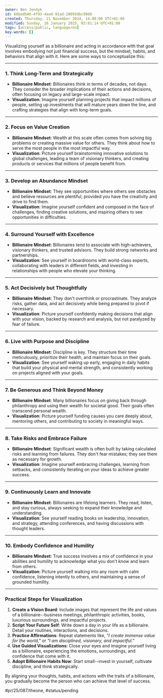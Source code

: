 ```yaml
---
owner: Ben Jendyk
id: 68bedb46-4f93-4aad-91ad-20093dbc98d0
created: Thursday, 21 November 2024, 14:00:00 UTC+01:00
modified: Sunday, 26 January 2025, 03:01:14 UTC+01:00
tags: [access/public, language/en]
key-words: []
---
```


Visualizing yourself as a billionaire and acting in accordance with that goal involves embodying not just financial success, but the mindset, habits, and behaviors that align with it. Here are some ways to conceptualize this:

* * *

### **1. Think Long-Term and Strategically**

- **Billionaire Mindset**: Billionaires think in terms of decades, not days. They consider the broader implications of their actions and decisions, often focusing on legacy and large-scale impact.
- **Visualization**: Imagine yourself planning projects that impact millions of people, setting up investments that will mature years down the line, and crafting strategies that align with long-term goals.
* * *

### **2. Focus on Value Creation**

- **Billionaire Mindset**: Wealth at this scale often comes from solving big problems or creating massive value for others. They think about how to serve the most people in the most impactful way.
- **Visualization**: Picture yourself brainstorming innovative solutions to global challenges, leading a team of visionary thinkers, and creating products or services that millions of people benefit from.
* * *

### **3. Develop an Abundance Mindset**

- **Billionaire Mindset**: They see opportunities where others see obstacles and believe resources are plentiful, provided you have the creativity and drive to find them.
- **Visualization**: Imagine yourself confident and composed in the face of challenges, finding creative solutions, and inspiring others to see opportunities in difficulties.
* * *

### **4. Surround Yourself with Excellence**

- **Billionaire Mindset**: Billionaires tend to associate with high-achievers, visionary thinkers, and trusted advisors. They build strong networks and partnerships.
- **Visualization**: See yourself in boardrooms with world-class experts, collaborating with leaders in different fields, and investing in relationships with people who elevate your thinking.
* * *

### **5. Act Decisively but Thoughtfully**

- **Billionaire Mindset**: They don't overthink or procrastinate. They analyze risks, gather data, and act decisively while being prepared to pivot if necessary.
- **Visualization**: Picture yourself confidently making decisions that align with your vision, backed by research and analysis, but not paralyzed by fear of failure.
* * *

### **6. Live with Purpose and Discipline**

- **Billionaire Mindset**: Discipline is key. They structure their time meticulously, prioritize their health, and maintain focus on their goals.
- **Visualization**: See yourself waking up early, engaging in daily habits that build your physical and mental strength, and consistently working on projects aligned with your goals.
* * *

### **7. Be Generous and Think Beyond Money**

- **Billionaire Mindset**: Many billionaires focus on giving back through philanthropy and using their wealth for societal good. Their goals often transcend personal wealth.
- **Visualization**: Picture yourself funding causes you care deeply about, mentoring others, and contributing to society in meaningful ways.
* * *

### **8. Take Risks and Embrace Failure**

- **Billionaire Mindset**: Significant wealth is often built by taking calculated risks and learning from failures. They don't fear mistakes; they see them as necessary for growth.
- **Visualization**: Imagine yourself embracing challenges, learning from setbacks, and consistently iterating on your ideas to achieve greater success.
* * *

### **9. Continuously Learn and Innovate**

- **Billionaire Mindset**: Billionaires are lifelong learners. They read, listen, and stay curious, always seeking to expand their knowledge and understanding.
- **Visualization**: See yourself reading books on leadership, innovation, and strategy, attending conferences, and having discussions with thought leaders.
* * *

### **10. Embody Confidence and Humility**

- **Billionaire Mindset**: True success involves a mix of confidence in your abilities and humility to acknowledge what you don't know and learn from others.
- **Visualization**: Picture yourself walking into any room with calm confidence, listening intently to others, and maintaining a sense of grounded humility.
* * *

### **Practical Steps for Visualization**

1. **Create a Vision Board**: Include images that represent the life and values of a billionaire--business meetings, philanthropic activities, books, luxurious surroundings, and impactful projects.
2. **Script Your Future Self**: Write down a day in your life as a billionaire. Detail your routines, interactions, and decisions.
3. **Practice Affirmations**: Repeat statements like, *"I create immense value for the world,"* or *"I am disciplined, visionary, and impactful."*
4. **Use Guided Visualizations**: Close your eyes and imagine yourself living as a billionaire, experiencing the emotions, surroundings, and confidence that come with it.
5. **Adopt Billionaire Habits Now**: Start small--invest in yourself, cultivate discipline, and think strategically.

By aligning your thoughts, habits, and actions with the traits of a billionaire, you gradually become the person who can achieve that level of success.


#pr/25/087/theone, #status/pending